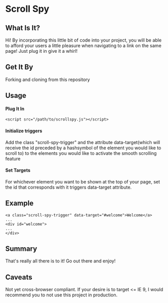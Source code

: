 # Scroll Spy

## What Is It?
Hi! By incorporating this little bit of code into your project, you will be able to afford your users a little pleasure when navigating to a link on the same page! Just plug it in give it a whirl!

## Get It By
Forking and cloning from this repository

## Usage
#### Plug It In
```
<script src="/path/to/scrollspy.js"></script>
```

#### Initialize triggers
Add the class "scroll-spy-trigger" and the attribute data-target(which will receive the id preceded by a hashsymbol of the element you would like to scroll to) to the elements you would like to activate the smooth scrolling feature

#### Set Targets
For whichever element you want to be shown at the top of your page, set the id that corresponds with it triggers data-target attribute.

## Example
```
<a class="scroll-spy-trigger" data-target="#welcome">Welcome</a>
...
<div id="welcome">
...
</div>
```
## Summary
That's really all there is to it! Go out there and enjoy!

## Caveats
Not yet cross-browser compliant. If your desire is to target <= IE 9, I would recommend you to not use this project in production.
